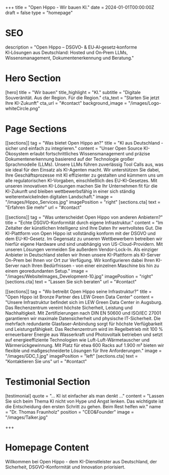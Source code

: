 +++
title = "Open Hippo - Wir bauen KI."
date = 2024-01-01T00:00:00Z
draft = false
type = "homepage"

# SEO
description = "Open Hippo – DSGVO‑ & EU‑AI‑gesetz‑konforme KI‑Lösungen aus Deutschland: Hosted und On‑Prem LLMs, Wissensmanagement, Dokumentenerkennung und Beratung."

# Hero Section
[hero]
title = "Wir bauen"
title_highlight = "KI."
subtitle = "Digitale Souveränität. Aus der Region. Für die Region."
cta_text = "Starten Sie jetzt Ihre KI-Zukunft"
cta_url = "#contact"
background_image = "/images/Logo-whiteCircle.png"

# Page Sections
[[sections]]
tag = "Was bietet Open Hippo an?"
title = "KI aus Deutschland - sicher und einfach zu integrieren."
content = "Unser Open Source KI-Ökosystem erlaubt fortschrittliches Wissensmanagement und präzise Dokumentenerkennung basierend auf der Technologie großer Sprachmodelle (LLMs). Unsere LLMs führen zuverlässig Tool Calls aus, was sie ideal für den Einsatz als KI-Agenten macht. Wir unterstützen Sie dabei, Ihre Geschäftsprozesse mit KI effizienter zu gestalten und kümmern uns um alle regulatorischen KI-Vorgaben, einschließlich des EU-KI-Gesetzes. Mit unseren innovativen KI-Lösungen machen Sie Ihr Unternehmen fit für die KI-Zukunft und bleiben wettbewerbsfähig in einer sich ständig weiterentwickelnden digitalen Landschaft."
image = "/images/Hippo_Services.jpg"
imagePosition = "right"
[sections.cta]
text = "Erfahren Sie mehr"
url = "#contact"

[[sections]]
tag = "Was unterscheidet Open Hippo von anderen Anbietern?"
title = "Echte DSGVO-Konformität durch eigene Infrastruktur."
content = "Im Zeitalter der künstlichen Intelligenz sind Ihre Daten Ihr wertvollstes Gut. Die KI-Plattform von Open Hippo ist vollständig konform mit der DSGVO und dem EU-KI-Gesetz. Im Gegensatz zu unseren Wettbewerbern betreiben wir hierfür eigene Hardware und sind unabhängig von US-Cloud-Providern. Mit unseren Lösungen vermeiden Sie außerdem Vendor-Lock-In. Als einziger Anbieter in Deutschland stellen wir Ihnen unsere KI-Plattform als KI-Server On-Prem bei Ihnen vor Ort zur Verfügung. Wir konfigurieren dabei Ihren KI-Server nach Ihren Bedürfnissen - von einer einzelnen Maschine bis hin zu einem georedundanten Setup."
image = "/images/WebsiteImages_Development-10.jpg"
imagePosition = "right"
[sections.cta]
text = "Lassen Sie sich beraten"
url = "#contact"


[[sections]]
tag = "Wo betreibt Open Hippo seine Infrastruktur?"
title = "Open Hippo ist Bronze Partner des LEW Green Data Center"
content = "Unsere Infrastruktur befindet sich im LEW Green Data Center in Augsburg. Das Rechenzentrum vereint höchste Sicherheit, Leistung und Nachhaltigkeit. Mit Zertifizierungen nach DIN EN 50600 und ISO/IEC 27001 garantieren wir maximale Datensicherheit und physische IT-Sicherheit. Die mehrfach redundante Glasfaser-Anbindung sorgt für höchste Verfügbarkeit und Leistungsfähigkeit. Das Rechenzentrum wird im Regelbetrieb mit 100 % erneuerbarer Energie aus Wasserkraft und Photovoltaik betrieben und setzt auf energieeffiziente Technologien wie Luft-Luft-Wärmetauscher und Wärmerückgewinnung. Mit Platz für etwa 600 Racks auf 1.900 m² bieten wir flexible und maßgeschneiderte Lösungen für Ihre Anforderungen."
image = "/images/GDC_1.jpg"
imagePosition = "left"
[sections.cta]
text = "Kontaktieren Sie uns"
url = "#contact"


# Testimonial Section
[testimonial]
quote = "... KI ist einfacher als man denkt ..."
content = "Lassen Sie sich beim Thema KI nicht von Hype und Angst lenken. Das wichtigste ist die Entscheidung den ersten Schritt zu gehen. Beim Rest helfen wir."
name = "Dr. Thomas Fraunholz"
position = "CEO&Founder"
image = "/images/Talker.jpg"

+++

# Homepage Content

Willkommen bei Open Hippo - dem KI-Dienstleister aus Deutschland, der Sicherheit, DSGVO-Konformität und Innovation priorisiert.
